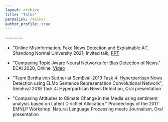 ```yaml
---
layout: archive
title: "Talks"
permalink: /talks/
author_profile: true
---
```


======
* "Online Misinformation, Fake News Detection and Explainable AI",
  Shandong Normal University 2021,
  Invited talk,
  [PPT](https://ye-jiang.com/files/talk_ss.pptx)

* "Comparing Topic-Aware Neural Networks for Bias Detection of News." 
  ECAI 2020,
  Online, [Video](https://underline.io/lecture/1948-comparing-topic-aware-neural-networks-for-bias-detection-of-news)

* "Team Bertha von Suttner at SemEval-2019 Task 4: Hyperpartisan News Detection using ELMo Sentence Representation Convolutional Network",
  SemEval 2019 Task 4: Hyperpartisan News Detection,
  Oral presentation

* "Comparing Attitudes to Climate Change in the Media using sentiment analysis based on Latent Dirichlet Allocation."
  Proceedings of the 2017 EMNLP Workshop: Natural Language Processing meets Journalism,
  Oral presentation
